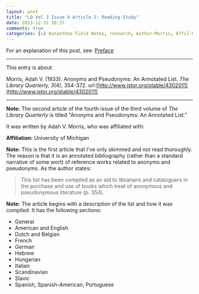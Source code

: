 ```yaml
---
layout: post
title: "LQ Vol 3 Issue 4 Article 2: Reading Study"
date: 2013-12-31 10:37
comments: true
categories: [LQ Autoethno Field Notes, research, Author-Morris, Affil-University of Michigan]
---
```


For an explanation of this post, see:
[Preface](/blog/2013/08/14/lq-autoethnography-research-journal-preface/)

---

This entry is about:

Morris, Adah V. (1933). Anonyms and Pseudonyms: An Annotated List.
*The Library Quarterly, 3*(4), 354-372.
url:[http://www.jstor.org/stable/4302011](http://www.jstor.org/stable/4302011)

---

**Note:** The second article of the fourth issue of the third
volume of *The Library Quarterly* is titled "Anonyms and
Pseudonyms: An Annotated List."

It was written by Adah V. Morris, who was affiliated
with:

**Affiliation:** University of Michigan

**Note:** This is the first article that I've only skimmed and not
read thoroughly. The reason is that it is an annotated
bibliography (rather than a standard narrative of some wort) of
reference works related to anonyms and pseudonyms. As the author
states:

> This list has been compiled as an aid to librarians and
> cataloguers in the purchase and use of books which treat of
> anonymous and pseudonymous literature (p. 354).

**Note:** The article begins with a description of the list and
how it was compiled. It has the following sections:

- General
- American and English
- Dutch and Belgian
- French
- German
- Hebrew
- Hungarian
- Italian
- Scandinavian
- Slavic
- Spanish, Spanish-American, Portuguese
